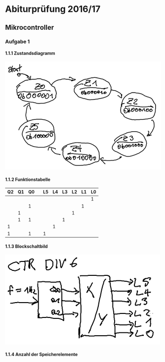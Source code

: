 # Abiturprüfung 2016/17

## Mikrocontroller

### Aufgabe 1

#### 1.1.1 Zustandsdiagramm

![img](img/mspaint_2020-03-18_17-09-45.png)

#### 1.1.2 Funktionstabelle

| Q2  | Q1  | Q0  |     | L5  | L4  | L3  | L2  | L1  | L0  |
| --- | --- | --- | --- | --- | --- | --- | --- | --- | --- |
|     |     |     |     |     |     |     |     |     | 1   |
|     |     | 1   |     |     |     |     |     | 1   |     |
|     | 1   |     |     |     |     |     | 1   |     |     |
|     | 1   | 1   |     |     |     | 1   |     |     |     |
| 1   |     |     |     |     | 1   |     |     |     |     |
| 1   |     | 1   |     | 1   |     |     |     |     |     |

#### 1.1.3 Blockschaltbild

![img](img/mspaint_2020-03-18_17-17-03.png)

#### 1.1.4 Anzahl der Speicherelemente
